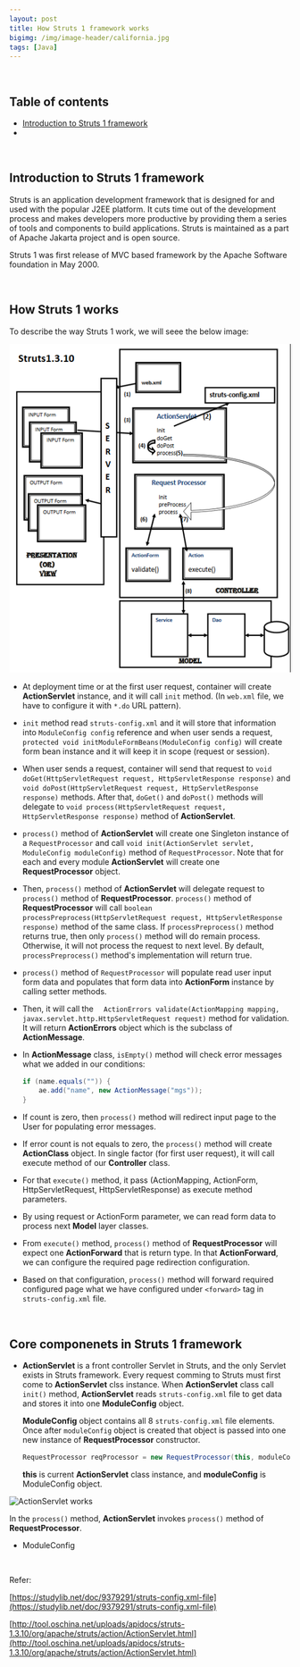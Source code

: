 ```yaml
---
layout: post
title: How Struts 1 framework works
bigimg: /img/image-header/california.jpg
tags: [Java]
---
```




<br>

## Table of contents
- [Introduction to Struts 1 framework](#introduction-to-struts-1-framework)
- 


<br>

## Introduction to Struts 1 framework
Struts is an application development framework that is designed for and used with the popular J2EE platform. It cuts time out of the development process and makes developers more productive by providing them a series of tools and components to build applications. Struts is maintained as a part of Apache Jakarta project and is open source. 

Struts 1 was first release of MVC based framework by the Apache Software foundation in May 2000.

<br>

## How Struts 1 works
To describe the way Struts 1 work, we will seee the below image:

![How Struts 1 work](../img/struts-1-framework/struts-1-architecture-1.png)

- At deployment time or at the first user request, container will create **ActionServlet** instance, and it will call ```init``` method. (In ```web.xml``` file, we have to configure it with ```*.do``` URL pattern).

- ```init``` method read ```struts-config.xml``` and it will store that information into ```ModuleConfig config``` reference and when user sends a request, ```protected void initModuleFormBeans(ModuleConfig config)``` will create form bean instance and it will keep it in scope (request or session).

- When user sends a request, container will send that request to ```void doGet(HttpServletRequest request, HttpServletResponse response)``` and ```  void doPost(HttpServletRequest request, HttpServletResponse response)``` methods. After that, ```doGet()``` and ```doPost()``` methods will delegate to ```void process(HttpServletRequest request, HttpServletResponse response)``` method of **ActionServlet**.
 
- ```process()``` method of **ActionServlet** will create one Singleton instance of a ```RequestProcessor``` and call ```void init(ActionServlet servlet, ModuleConfig moduleConfig)``` method of ```RequestProcessor```. Note that for each and every module **ActionServlet** will create one **RequestProcessor** object.

- Then, ```process()``` method of **ActionServlet** will delegate request to ```process()``` method of **RequestProcessor**. ```process()``` method of **RequestProcessor** will call ```boolean 	processPreprocess(HttpServletRequest request, HttpServletResponse response)``` method of the same class. If ```processPreprocess()``` method returns true, then only ```process()``` method will do remain process. Otherwise, it will not process the request to next level. By default, ```processPreprocess()``` method's implementation will return true.

- ```process()``` method of ```RequestProcessor``` will populate read user input form data and populates that form data into **ActionForm** instance by calling setter methods.

- Then, it will call the ```  ActionErrors validate(ActionMapping mapping, javax.servlet.http.HttpServletRequest request)``` method for validation. It will return **ActionErrors** object which is the subclass of **ActionMessage**.

- In **ActionMessage** class, ```isEmpty()``` method will check error messages what we added in our conditions:

    ```java
    if (name.equals("")) {
        ae.add("name", new ActionMessage("mgs"));
    }
    ```

- If count is zero, then ```process()``` method will redirect input page to the User for populating error messages.

- If error count is not equals to zero, the ```process()``` method will create **ActionClass** object. In single factor (for first user request), it will call execute method of our **Controller** class.

- For that ```execute()``` method, it pass (ActionMapping, ActionForm, HttpServletRequest, HttpServletResponse) as execute method parameters.

- By using request or ActionForm parameter, we can read form data to process next **Model** layer classes.

- From ```execute()``` method, ```process()``` method of **RequestProcessor** will expect one **ActionForward** that is return type. In that **ActionForward**, we can configure the required page redirection configuration.

- Based on that configuration, ```process()``` method will forward required configured page what we have configured under ```<forward>``` tag in ```struts-config.xml``` file.

<br>

## Core componenets in Struts 1 framework
- **ActionServlet** is a front controller Servlet in Struts, and the only Servlet exists in Struts framework. Every request comming to Struts must first come to **ActionServlet** clss instance. When **ActionServlet** class call ```init()``` method, **ActionServlet** reads ```struts-config.xml``` file to get data and stores it into one **ModuleConfig** object. 

    **ModuleConfig** object contains all 8 ```struts-config.xml``` file elements. Once after ```moduleConfig``` object is created that object is passed into one new instance of **RequestProcessor** constructor.

    ```java
    RequestProcessor reqProcessor = new RequestProcessor(this, moduleConfig);
    ```

    **this** is current **ActionServlet** class instance, and **moduleConfig** is ModuleConfig object.

![ActionServlet works](#../img/struts-1-framework/action-servlet-do.png)

In the ```process()``` method, **ActionServlet** invokes ```process()``` method of **RequestProcessor**. 

- ModuleConfig



<br>


Refer:

[https://studylib.net/doc/9379291/struts-config.xml-file](https://studylib.net/doc/9379291/struts-config.xml-file)

[http://tool.oschina.net/uploads/apidocs/struts-1.3.10/org/apache/struts/action/ActionServlet.html](http://tool.oschina.net/uploads/apidocs/struts-1.3.10/org/apache/struts/action/ActionServlet.html)